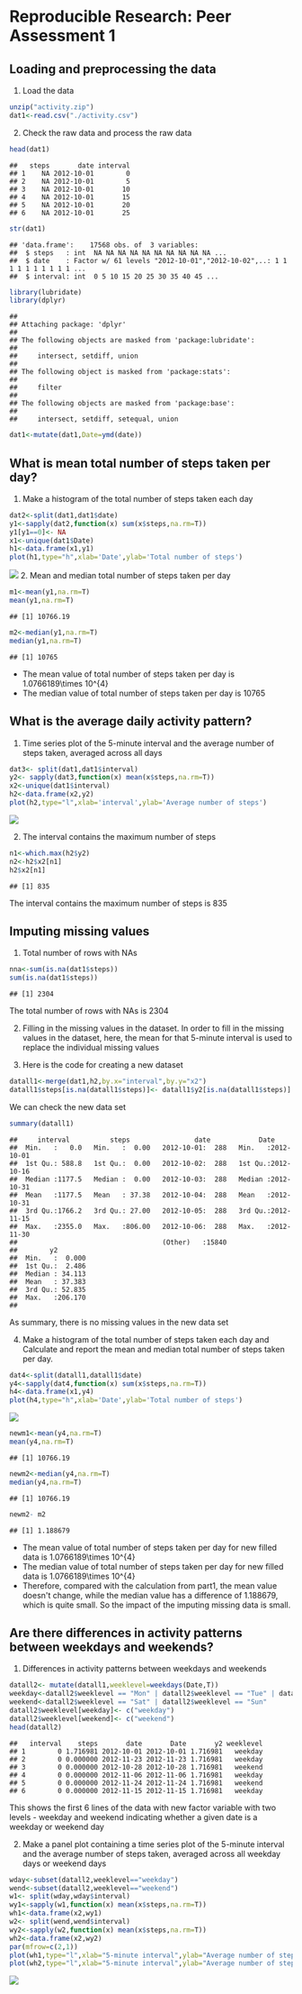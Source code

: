 # Reproducible Research: Peer Assessment 1


## Loading and preprocessing the data
1. Load the data

```r
unzip("activity.zip")
dat1<-read.csv("./activity.csv")
```
2. Check the raw data and process the raw data

```r
head(dat1)
```

```
##   steps       date interval
## 1    NA 2012-10-01        0
## 2    NA 2012-10-01        5
## 3    NA 2012-10-01       10
## 4    NA 2012-10-01       15
## 5    NA 2012-10-01       20
## 6    NA 2012-10-01       25
```

```r
str(dat1)
```

```
## 'data.frame':	17568 obs. of  3 variables:
##  $ steps   : int  NA NA NA NA NA NA NA NA NA NA ...
##  $ date    : Factor w/ 61 levels "2012-10-01","2012-10-02",..: 1 1 1 1 1 1 1 1 1 1 ...
##  $ interval: int  0 5 10 15 20 25 30 35 40 45 ...
```

```r
library(lubridate)
library(dplyr)
```

```
## 
## Attaching package: 'dplyr'
## 
## The following objects are masked from 'package:lubridate':
## 
##     intersect, setdiff, union
## 
## The following object is masked from 'package:stats':
## 
##     filter
## 
## The following objects are masked from 'package:base':
## 
##     intersect, setdiff, setequal, union
```

```r
dat1<-mutate(dat1,Date=ymd(date))
```

## What is mean total number of steps taken per day?
1. Make a histogram of the total number of steps taken each day

```r
dat2<-split(dat1,dat1$date)
y1<-sapply(dat2,function(x) sum(x$steps,na.rm=T))
y1[y1==0]<- NA
x1<-unique(dat1$Date)
h1<-data.frame(x1,y1)
plot(h1,type="h",xlab='Date',ylab='Total number of steps')
```

![](PA1_template_files/figure-html/unnamed-chunk-3-1.png) 
2. Mean and median total number of steps taken per day

```r
m1<-mean(y1,na.rm=T)
mean(y1,na.rm=T)
```

```
## [1] 10766.19
```

```r
m2<-median(y1,na.rm=T)
median(y1,na.rm=T)
```

```
## [1] 10765
```
* The mean value of total number of steps taken per day is 1.0766189\times 10^{4}
* The median value of total number of steps taken per day is 10765


## What is the average daily activity pattern?

1. Time series plot of the 5-minute interval and the average number of steps taken, averaged across all days

```r
dat3<- split(dat1,dat1$interval)
y2<- sapply(dat3,function(x) mean(x$steps,na.rm=T))
x2<-unique(dat1$interval)
h2<-data.frame(x2,y2)
plot(h2,type="l",xlab='interval',ylab='Average number of steps')
```

![](PA1_template_files/figure-html/unnamed-chunk-5-1.png) 

2. The interval contains the maximum number of steps

```r
n1<-which.max(h2$y2)
n2<-h2$x2[n1]
h2$x2[n1]
```

```
## [1] 835
```
The interval contains the maximum number of steps is 835


## Imputing missing values

1. Total number of rows with NAs

```r
nna<-sum(is.na(dat1$steps))
sum(is.na(dat1$steps))
```

```
## [1] 2304
```

The total number of rows with NAs is 2304

2. Filling in the missing values in the dataset. In order to fill in the missing values in the dataset, here, the mean for that 5-minute interval is used to replace the individual missing values

3. Here is the code for creating a new dataset


```r
datall1<-merge(dat1,h2,by.x="interval",by.y="x2")
datall1$steps[is.na(datall1$steps)]<- datall1$y2[is.na(datall1$steps)]
```
We can check the new data set

```r
summary(datall1)
```

```
##     interval          steps                date            Date           
##  Min.   :   0.0   Min.   :  0.00   2012-10-01:  288   Min.   :2012-10-01  
##  1st Qu.: 588.8   1st Qu.:  0.00   2012-10-02:  288   1st Qu.:2012-10-16  
##  Median :1177.5   Median :  0.00   2012-10-03:  288   Median :2012-10-31  
##  Mean   :1177.5   Mean   : 37.38   2012-10-04:  288   Mean   :2012-10-31  
##  3rd Qu.:1766.2   3rd Qu.: 27.00   2012-10-05:  288   3rd Qu.:2012-11-15  
##  Max.   :2355.0   Max.   :806.00   2012-10-06:  288   Max.   :2012-11-30  
##                                    (Other)   :15840                       
##        y2         
##  Min.   :  0.000  
##  1st Qu.:  2.486  
##  Median : 34.113  
##  Mean   : 37.383  
##  3rd Qu.: 52.835  
##  Max.   :206.170  
## 
```
As summary, there is no missing values in the new data set

4. Make a histogram of the total number of steps taken each day and Calculate and report the mean and median total number of steps taken per day.


```r
dat4<-split(datall1,datall1$date)
y4<-sapply(dat4,function(x) sum(x$steps,na.rm=T))
h4<-data.frame(x1,y4)
plot(h4,type="h",xlab='Date',ylab='Total number of steps')
```

![](PA1_template_files/figure-html/unnamed-chunk-10-1.png) 

```r
newm1<-mean(y4,na.rm=T)
mean(y4,na.rm=T)
```

```
## [1] 10766.19
```

```r
newm2<-median(y4,na.rm=T)
median(y4,na.rm=T)
```

```
## [1] 10766.19
```

```r
newm2- m2
```

```
## [1] 1.188679
```

* The mean value of total number of steps taken per day for new filled data is 1.0766189\times 10^{4}
* The median value of total number of steps taken per day for new filled data is 1.0766189\times 10^{4}
* Therefore, compared with the calculation from part1, the mean value doesn't change, while the median value has a difference of 1.188679, which is quite small. So the impact of the imputing missing data is small.

## Are there differences in activity patterns between weekdays and weekends?

1. Differences in activity patterns between weekdays and weekends


```r
datall2<- mutate(datall1,weeklevel=weekdays(Date,T))
weekday<-datall2$weeklevel == "Mon" | datall2$weeklevel == "Tue" | datall2$weeklevel == "Wed" | datall2$weeklevel == "Thu" | datall2$weeklevel == "Fri"
weekend<-datall2$weeklevel == "Sat" | datall2$weeklevel == "Sun"
datall2$weeklevel[weekday]<- c("weekday")
datall2$weeklevel[weekend]<- c("weekend")
head(datall2)
```

```
##   interval    steps       date       Date       y2 weeklevel
## 1        0 1.716981 2012-10-01 2012-10-01 1.716981   weekday
## 2        0 0.000000 2012-11-23 2012-11-23 1.716981   weekday
## 3        0 0.000000 2012-10-28 2012-10-28 1.716981   weekend
## 4        0 0.000000 2012-11-06 2012-11-06 1.716981   weekday
## 5        0 0.000000 2012-11-24 2012-11-24 1.716981   weekend
## 6        0 0.000000 2012-11-15 2012-11-15 1.716981   weekday
```
This shows the first 6 lines of the data with new factor variable with two levels -  weekday and weekend indicating whether a given date is a weekday or weekend day

2. Make a panel plot containing a time series plot of the 5-minute interval and the average number of steps taken, averaged across all weekday days or weekend days


```r
wday<-subset(datall2,weeklevel=="weekday")
wend<-subset(datall2,weeklevel=="weekend")
w1<- split(wday,wday$interval)
wy1<-sapply(w1,function(x) mean(x$steps,na.rm=T))
wh1<-data.frame(x2,wy1)
w2<- split(wend,wend$interval)
wy2<-sapply(w2,function(x) mean(x$steps,na.rm=T))
wh2<-data.frame(x2,wy2)
par(mfrow=c(2,1))
plot(wh1,type="l",xlab="5-minute interval",ylab="Average number of steps taken",main="weekday")
plot(wh2,type="l",xlab="5-minute interval",ylab="Average number of steps taken",main="weekend")
```

![](PA1_template_files/figure-html/unnamed-chunk-12-1.png) 

